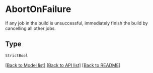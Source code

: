 # AbortOnFailure

If any job in the build is unsuccessful, immediately finish the
build by cancelling all other jobs.


## Type
```python
StrictBool
```


[[Back to Model list]](../../../README.md#models-v2-link) [[Back to API list]](../../README.md#documentation-for-api-endpoints) [[Back to README]](../../README.md)
